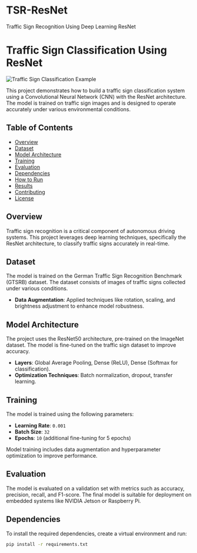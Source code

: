 # TSR-ResNet
Traffic Sign Recognition Using Deep Learning ResNet
# Traffic Sign Classification Using ResNet

![Traffic Sign Classification Example](https://github.com/SohaibAamir28/TSR-ResNet/output/model.png)

This project demonstrates how to build a traffic sign classification system using a Convolutional Neural Network (CNN) with the ResNet architecture. The model is trained on traffic sign images and is designed to operate accurately under various environmental conditions.

## Table of Contents

- [Overview](#overview)
- [Dataset](#dataset)
- [Model Architecture](#model-architecture)
- [Training](#training)
- [Evaluation](#evaluation)
- [Dependencies](#dependencies)
- [How to Run](#how-to-run)
- [Results](#results)
- [Contributing](#contributing)
- [License](#license)

## Overview

Traffic sign recognition is a critical component of autonomous driving systems. This project leverages deep learning techniques, specifically the ResNet architecture, to classify traffic signs accurately in real-time.

## Dataset

The model is trained on the German Traffic Sign Recognition Benchmark (GTSRB) dataset. The dataset consists of images of traffic signs collected under various conditions.

- **Data Augmentation**: Applied techniques like rotation, scaling, and brightness adjustment to enhance model robustness.

## Model Architecture

The project uses the ResNet50 architecture, pre-trained on the ImageNet dataset. The model is fine-tuned on the traffic sign dataset to improve accuracy.

- **Layers**: Global Average Pooling, Dense (ReLU), Dense (Softmax for classification).
- **Optimization Techniques**: Batch normalization, dropout, transfer learning.

## Training

The model is trained using the following parameters:
- **Learning Rate**: `0.001`
- **Batch Size**: `32`
- **Epochs**: `10` (additional fine-tuning for 5 epochs)

Model training includes data augmentation and hyperparameter optimization to improve performance.

## Evaluation

The model is evaluated on a validation set with metrics such as accuracy, precision, recall, and F1-score. The final model is suitable for deployment on embedded systems like NVIDIA Jetson or Raspberry Pi.

## Dependencies

To install the required dependencies, create a virtual environment and run:

```bash
pip install -r requirements.txt
